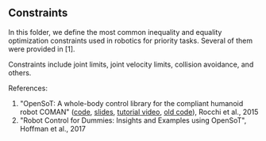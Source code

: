 ## Constraints

In this folder, we define the most common inequality and equality optimization constraints used in robotics for priority tasks. Several of them were provided in [1].

Constraints include joint limits, joint velocity limits, collision avoidance, and others.

References:
1. "OpenSoT: A whole-body control library for the compliant humanoid robot COMAN" ([code](https://opensot.wixsite.com/opensot), [slides](https://docs.google.com/presentation/d/1kwJsAnVi_3ADtqFSTP8wq3JOGLcvDV_ypcEEjPHnCEA), [tutorial video](https://www.youtube.com/watch?v=yFon-ZDdSyg), [old code](https://github.com/songcheng/OpenSoT)), Rocchi et al., 2015
2. "Robot Control for Dummies: Insights and Examples using OpenSoT", Hoffman et al., 2017

